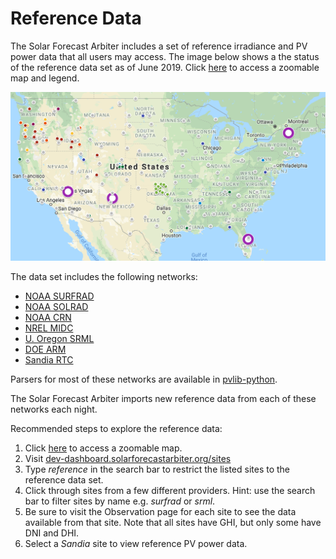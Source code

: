 Reference Data
==============

The Solar Forecast Arbiter includes a set of reference irradiance and PV power data that all users may access. The image below shows a the status of the reference data set as of June 2019. Click [here](https://www.google.com/maps/d/u/0/viewer?mid=1sKsG0Uwy4Ozio2a1yfwaaE6OGqGQV1v8&ll=52.42446198117135%2C-119.04500000000004&z=3) to access a zoomable map and legend.

![reference data map](reference_data_map.png)

The data set includes the following networks:

* [NOAA SURFRAD](https://www.esrl.noaa.gov/gmd/grad/surfrad/)
* [NOAA SOLRAD](https://www.esrl.noaa.gov/gmd/grad/solrad/index.html)
* [NOAA CRN](https://www.ncdc.noaa.gov/crn/qcdatasets.html)
* [NREL MIDC](https://midcdmz.nrel.gov/)
* [U. Oregon SRML](http://solardat.uoregon.edu/)
* [DOE ARM](https://www.arm.gov/data)
* [Sandia RTC](https://pv-dashboard.sandia.gov/)

Parsers for most of these networks are available in [pvlib-python](https://pvlib-python.readthedocs.io/en/stable/api.html#io-tools).

The Solar Forecast Arbiter imports new reference data from each of these networks each night.

Recommended steps to explore the reference data:

1. Click [here](https://solarforecastarbiter.org/referencedata/) to access a zoomable map.
2. Visit [dev-dashboard.solarforecastarbiter.org/sites](https://dev-dashboard.solarforecastarbiter.org/sites/)
3. Type *reference* in the search bar to restrict the listed sites to the reference data set.
4. Click through sites from a few different providers. Hint: use the search bar to filter sites by name e.g. *surfrad* or *srml*.
5. Be sure to visit the Observation page for each site to see the data available from that site. Note that all sites have GHI, but only some have DNI and DHI.
6. Select a *Sandia* site to view reference PV power data.

